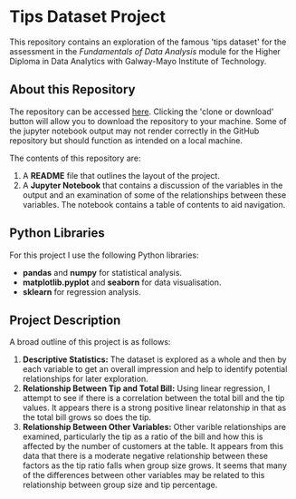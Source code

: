 # Tips Dataset Project

This repository contains an exploration of the famous 'tips dataset' for the assessment in the *Fundamentals of Data Analysis* module for the Higher Diploma in Data Analytics with Galway-Mayo Institute of Technology.


## About this Repository

The repository can be accessed [here](https://github.com/jennifer-ryan/fundamentals-project). Clicking the 'clone or download' button will allow you to download the repository to your machine. Some of the jupyter notebook output may not render correctly in the GitHub repository but should function as intended on a local machine. 

The contents of this repository are:

1. A **README** file that outlines the layout of the project.
2. A **Jupyter Notebook** that contains a discussion of the variables in the output and an examination of some of the relationships between these variables. The notebook contains a table of contents to aid navigation.


## Python Libraries

For this project I use the following Python libraries:

- **pandas** and **numpy** for statistical analysis.
- **matplotlib.pyplot** and **seaborn** for data visualisation.
- **sklearn** for regression analysis.


## Project Description

A broad outline of this project is as follows:

1. **Descriptive Statistics:** The dataset is explored as a whole and then by each variable to get an overall impression and help to identify potential relationships for later exploration.
2. **Relationship Between Tip and Total Bill:** Using linear regression, I attempt to see if there is a correlation between the total bill and the tip values. It appears there is a strong positive linear relatonship in that as the total bill grows so does the tip.
3. **Relationship Between Other Variables:** Other varible relationships are examined, particularly the tip as a ratio of the bill and how this is affected by the number of customers at the table. It appears from this data that there is a moderate negative relationship between these factors as the tip ratio falls when group size grows. It seems that many of the differences between other variables may be related to this relationship between group size and tip percentage. 
